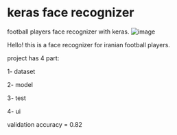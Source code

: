 # keras face recognizer
football players face recognizer with keras.
![image](https://user-images.githubusercontent.com/100860652/159449306-a6289733-32c4-4404-bb81-e16851f3eb24.png)


Hello! this is a face recognizer for iranian football players.

project has 4 part:

1- dataset

2- model

3- test

4- ui


validation accuracy = 0.82
